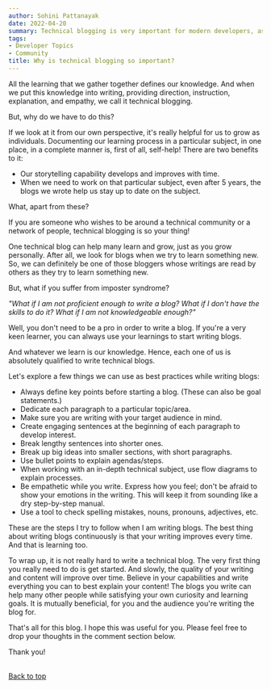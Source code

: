 ```yaml
---
author: Sohini Pattanayak
date: 2022-04-20
summary: Technical blogging is very important for modern developers, as it can not only help developers learn and grow but also help other people to learn from them. At the same time, documenting our learnings and experiences in the form of a blog is a very good practice for a developer in the IT industry. Through this blog, you'll figure out why it is so important to write technical blogs and also how you can get started with it.
tags:
- Developer Topics
- Community
title: Why is technical blogging so important?
---
```


<p>All the learning that we gather together defines our knowledge. And when we put this knowledge into writing, providing direction, instruction, explanation, and empathy, we call it technical blogging.</p>

<p>But, why do we have to do this?</p>

<p>If we look at it from our own perspective, it's really helpful for us to grow as individuals. Documenting our learning process in a particular subject, in one place, in a complete manner is, first of all, self-help! There are two benefits to it:</p>

<ul>
	<li>Our storytelling capability develops and improves with time.</li>
	<li>When we need to work on that particular subject, even after 5 years, the blogs we wrote help us stay up to date on the subject.</li>
</ul>

<p>What, apart from these?</p>

<p>If you are someone who wishes to be around a technical community or a network of people, technical blogging is so your thing!</p>

<p>One technical blog can help many learn and grow, just as you grow personally. After all, we look for blogs when we try to learn something new. So, we can definitely be one of those bloggers whose writings are read by others as they try to learn something new.</p>

<p>But, what if you suffer from imposter syndrome?</p>

<p><em>"What if I am not proficient enough to write a blog? What if I don't have the skills to do it? What if I am not knowledgeable enough?"</em></p>

<p>Well, you don't need to be a pro in order to write a blog. If you're a very keen learner, you can always use your learnings to start writing blogs.</p>

<p>And whatever we learn is our knowledge. Hence, each one of us is absolutely qualified to write technical blogs.</p>

<p>Let's explore a few things we can use as best practices while writing blogs:</p>

<ul>
	<li>Always define key points before starting a blog. (These can also be goal statements.)</li>
	<li>Dedicate each paragraph to a particular topic/area.</li>
	<li>Make sure you are writing with your target audience in mind.</li>
	<li>Create engaging sentences at the beginning of each paragraph to develop interest.</li>
	<li>Break lengthy sentences into shorter ones.</li>
	<li>Break up big ideas into smaller sections, with short paragraphs.</li>
	<li>Use bullet points to explain agendas/steps.</li>
	<li>When working with an in-depth technical subject, use flow diagrams to explain processes.</li>
	<li>Be empathetic while you write. Express how you feel; don't be afraid to show your emotions in the writing. This will keep it from sounding like a dry step-by-step manual.</li>
	<li>Use a tool to check spelling mistakes, nouns, pronouns, adjectives, etc.</li>
</ul>


<p>These are the steps I try to follow when I am writing blogs. The best thing about writing blogs continuously is that your writing improves every time. And that is learning too.</p>

<p>To wrap up, it is not really hard to write a technical blog. The very first thing you really need to do is get started. And slowly, the quality of your writing and content will improve over time. Believe in your capabilities and write everything you can to best explain your content! The blogs you write can help many other people while satisfying your own curiosity and learning goals. It is mutually beneficial, for you and the audience you're writing the blog for.</p>

<p>That's all for this blog. I hope this was useful for you. Please feel free to drop your thoughts in the comment section below.</p>

<p>Thank you!</p>

</span><br><a href="#">Back to top</a></span></p>